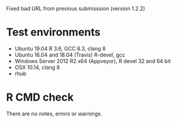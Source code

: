 Fixed bad URL from previous submisssion (version 1.2.2)

# Test environments
* Ubuntu 19.04 R 3.6, GCC 8.3, clang 8
* Ubuntu 16.04 and 18.04 (Travis) R-devel, gcc
* Windows Server 2012 R2 x64 (Appveyor), R devel 32 and 64 bit
* OSX 10.14, clang 8
* rhub

# R CMD check

There are no notes, errors or warnings.
